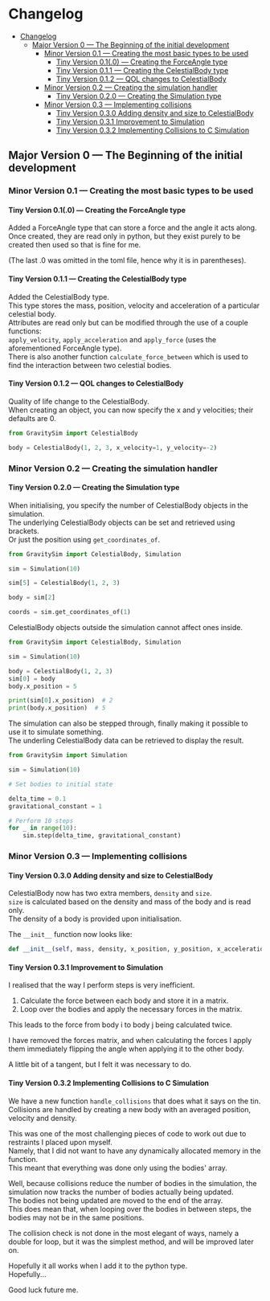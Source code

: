 # Changelog

<!-- TOC -->
* [Changelog](#changelog)
  * [Major Version 0 — The Beginning of the initial development](#major-version-0--the-beginning-of-the-initial-development)
    * [Minor Version 0.1 — Creating the most basic types to be used](#minor-version-01--creating-the-most-basic-types-to-be-used)
      * [Tiny Version 0.1(.0) — Creating the ForceAngle type](#tiny-version-010--creating-the-forceangle-type)
      * [Tiny Version 0.1.1 — Creating the CelestialBody type](#tiny-version-011--creating-the-celestialbody-type)
      * [Tiny Version 0.1.2 — QOL changes to CelestialBody](#tiny-version-012--qol-changes-to-celestialbody)
    * [Minor Version 0.2 — Creating the simulation handler](#minor-version-02--creating-the-simulation-handler)
      * [Tiny Version 0.2.0 — Creating the Simulation type](#tiny-version-020--creating-the-simulation-type)
    * [Minor Version 0.3 — Implementing collisions](#minor-version-03--implementing-collisions)
      * [Tiny Version 0.3.0 Adding density and size to CelestialBody](#tiny-version-030-adding-density-and-size-to-celestialbody)
      * [Tiny Version 0.3.1 Improvement to Simulation](#tiny-version-031-improvement-to-simulation)
      * [Tiny Version 0.3.2 Implementing Collisions to C Simulation](#tiny-version-032-implementing-collisions-to-c-simulation)
<!-- TOC -->

## Major Version 0 — The Beginning of the initial development

### Minor Version 0.1 — Creating the most basic types to be used

#### Tiny Version 0.1(.0) — Creating the ForceAngle type

Added a ForceAngle type that can store a force and the angle it acts along.  
Once created, they are read only in python, but they exist purely to be created then used so that is fine for me.

(The last .0 was omitted in the toml file, hence why it is in parentheses).

#### Tiny Version 0.1.1 — Creating the CelestialBody type

Added the CelestialBody type.  
This type stores the mass, position, velocity and acceleration of a particular celestial body.  
Attributes are read only but can be modified through the use of a couple functions:  
`apply_velocity`, `apply_acceleration` and `apply_force` (uses the aforementioned ForceAngle type).  
There is also another function `calculate_force_between` which is used to find the interaction between two celestial
bodies.

#### Tiny Version 0.1.2 — QOL changes to CelestialBody

Quality of life change to the CelestialBody.  
When creating an object, you can now specify the x and y velocities; their defaults are 0.

```python
from GravitySim import CelestialBody

body = CelestialBody(1, 2, 3, x_velocity=1, y_velocity=-2)
```

### Minor Version 0.2 — Creating the simulation handler

#### Tiny Version 0.2.0 — Creating the Simulation type

When initialising, you specify the number of CelestialBody objects in the simulation.  
The underlying CelestialBody objects can be set and retrieved using brackets.  
Or just the position using `get_coordinates_of`.

```python
from GravitySim import CelestialBody, Simulation

sim = Simulation(10)

sim[5] = CelestialBody(1, 2, 3)

body = sim[2]

coords = sim.get_coordinates_of(1)
```  

CelestialBody objects outside the simulation cannot affect ones inside.

```python
from GravitySim import CelestialBody, Simulation

sim = Simulation(10)

body = CelestialBody(1, 2, 3)
sim[0] = body
body.x_position = 5

print(sim[0].x_position)  # 2
print(body.x_position)  # 5
```

The simulation can also be stepped through, finally making it possible to use it to simulate something.  
The underling CelestialBody data can be retrieved to display the result.

```python
from GravitySim import Simulation

sim = Simulation(10)

# Set bodies to initial state

delta_time = 0.1
gravitational_constant = 1

# Perform 10 steps
for _ in range(10):
    sim.step(delta_time, gravitational_constant)
```

### Minor Version 0.3 — Implementing collisions

#### Tiny Version 0.3.0 Adding density and size to CelestialBody

CelestialBody now has two extra members, `density` and `size`.  
`size` is calculated based on the density and mass of the body and is read only.  
The density of a body is provided upon initialisation.

The `__init__` function now looks like:

```python
def __init__(self, mass, density, x_position, y_position, x_acceleration=0, y_acceleration=0): ...
```

#### Tiny Version 0.3.1 Improvement to Simulation

I realised that the way I perform steps is very inefficient.

1. Calculate the force between each body and store it in a matrix.
2. Loop over the bodies and apply the necessary forces in the matrix.

This leads to the force from body i to body j being calculated twice.

I have removed the forces matrix, and when calculating the forces I apply them immediately flipping the angle when
applying it to the other body.

A little bit of a tangent, but I felt it was necessary to do.

#### Tiny Version 0.3.2 Implementing Collisions to C Simulation

We have a new function `handle_collisions` that does what it says on the tin.  
Collisions are handled by creating a new body with an averaged position, velocity and density.

This was one of the most challenging pieces of code to work out due to restraints I placed upon myself.  
Namely, that I did not want to have any dynamically allocated memory in the function.  
This meant that everything was done only using the bodies' array.

Well, because collisions reduce the number of bodies in the simulation, the simulation now tracks the number of bodies
actually being updated.  
The bodies not being updated are moved to the end of the array.    
This does mean that, when looping over the bodies in between steps, the bodies may not be in the same positions.

The collision check is not done in the most elegant of ways, namely a double for loop, but it was the simplest method,
and will be improved later on.

Hopefully it all works when I add it to the python type.  
Hopefully...

Good luck future me.
